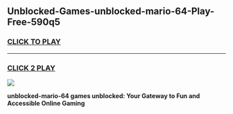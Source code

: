 
## Unblocked-Games-unblocked-mario-64-Play-Free-590q5
<h3>
<a href="https://premium76.site?title=unblocked-mario-64&ref=10A">CLICK TO PLAY</a></h3>
<hr>

<h3>
<a href="https://premium76.site?title=unblocked-mario-64&ref=10A">CLICK 2 PLAY</a>
  
</h3>

<a href="https://premium76.site?title=unblocked-mario-64&ref=10A"><img src="https://clearcache.store/games.png"></a>


**unblocked-mario-64 games unblocked: Your Gateway to Fun and Accessible Online Gaming**
